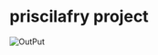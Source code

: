 ﻿# priscilafry project

![OutPut](https://github.com/prifry/priscilafry_ecpi_project/assets/88210504/532ea384-3d9d-461d-b378-321b53c544b1)
